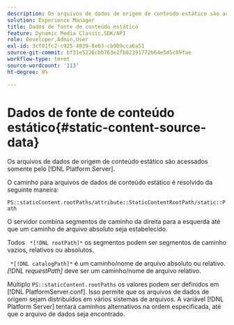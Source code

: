 ```yaml
---
description: Os arquivos de dados de origem de conteúdo estático são acessados somente pelo [!DNL Platform Server].
solution: Experience Manager
title: Dados de fonte de conteúdo estático
feature: Dynamic Media Classic,SDK/API
role: Developer,Admin,User
exl-id: 3cf01fc2-c925-4039-8e03-cb909cca6a51
source-git-commit: bf31e5226cbb763e2fb82391772b64e5d5c89fae
workflow-type: tm+mt
source-wordcount: '113'
ht-degree: 0%

---
```


# Dados de fonte de conteúdo estático{#static-content-source-data}

Os arquivos de dados de origem de conteúdo estático são acessados somente pelo [!DNL Platform Server].

O caminho para arquivos de dados de conteúdo estático é resolvido da seguinte maneira:

`PS::staticContent.rootPaths/attribute::StaticContentRootPath/static::Path`

O servidor combina segmentos de caminho da direita para a esquerda até que um caminho de arquivo absoluto seja estabelecido.

Todos ` *[!DNL rootPath]*` os segmentos podem ser segmentos de caminho vazios, relativos ou absolutos.

` *[!DNL catalogPath]*` é um caminho/nome de arquivo absoluto ou relativo. *[!DNL requestPath]* deve ser um caminho/nome de arquivo relativo.

Múltiplo `PS::staticContent.rootPaths` os valores podem ser definidos em [!DNL PlatformServer.conf]. Isso permite que os arquivos de dados de origem sejam distribuídos em vários sistemas de arquivos. A variável [!DNL Platform Server] tentará caminhos alternativos na ordem especificada, até que o arquivo de dados seja encontrado.

